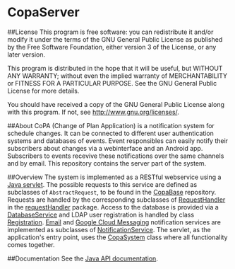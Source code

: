 CopaServer
==========

##License
This program is free software: you can redistribute it and/or modify
it under the terms of the GNU General Public License as published by
the Free Software Foundation, either version 3 of the License, or
any later version.

This program is distributed in the hope that it will be useful,
but WITHOUT ANY WARRANTY; without even the implied warranty of
MERCHANTABILITY or FITNESS FOR A PARTICULAR PURPOSE.  See the
GNU General Public License for more details.

You should have received a copy of the GNU General Public License
along with this program.  If not, see <http://www.gnu.org/licenses/>.


##About
CoPA (Change of Plan Application) is a notification system for schedule changes.
It can be connected to different user authentication systems and databases of events.
Event responsibles can easily notify their subscribers about changes via a webinterface and an Android app.
Subscribers to events recevive these notifications over the same channels and by email.
This repository contains the server part of the system.

##Overview
The system is implemented as a RESTful webservice using a [Java servlet](src/main/java/unicopa/copa/server/servlet/CopaServlet.java). The possible requests to this service are defined as subclasses of `AbstractRequest`, to be found in the [CopaBase](https://github.com/UniCopa/CopaBase) repository. Requests are handled by the corresponding subclasses of [RequestHandler](src/main/java/unicopa/copa/server/com/requestHandler/RequestHandler.java) in the [requestHandler](src/main/java/unicopa/copa/server/com/requestHandler/) package. Access to the database is provided via a [DatabaseService](rc/main/java/unicopa/copa/server/database/DatabaseService.java) and LDAP user registration is handled by class [Registration](src/main/java/unicopa/copa/server/Registration.java). [Email](src/main/java/unicopa/copa/server/notification/EmailNotificationService.java) and [Google Cloud Messaging](src/main/java/unicopa/copa/server/notification/GoogleCloudNotificationService.java) notification services are implemented as subclasses of [NotificationService](src/main/java/unicopa/copa/server/notification/GoogleCloudNotificationService.java). The servlet, as the application's entry point, uses the [CopaSystem](src/main/java/unicopa/copa/server/CopaSystem.java) class where all functionality comes together.

##Documentation
See the [Java API documentation](http://unicopa.github.io/CopaServer/).
